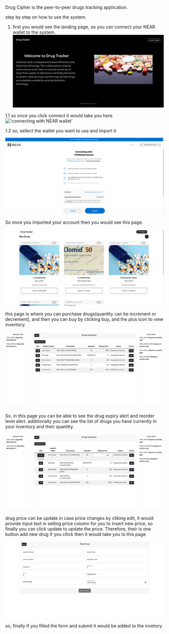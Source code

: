 Drug Cipher is the peer-to-peer drugs tracking application.

step by step on how to use the system.
1. first you would see the landing page, so you can connect your NEAR wallet to the system.
!['login page'](https://github.com/8790fahad/drugcipher/blob/main/src/image/login_page.png?raw=true)

1.1
so once you click connect it would take you here.
!['connecting with NEAR wallet'](https://github.com/8790fahad/drugcipher/blob/main/src/image/connecting1.png?raw=true)

1.2  so, sellect the wallet you want to use and import it

!['login page'](https://github.com/8790fahad/drugcipher/blob/main/src/image/connecting2.png?raw=true)

So once you imported your account then you would see this page.

!['login page'](https://github.com/8790fahad/drugcipher/blob/main/src/image/purchase_page.png?raw=true)

this page is where you can purchase drugs(quantity can be increment or decrement), and then you can buy by clicking buy, and the plus icon to view inventory.

!['login page'](https://github.com/8790fahad/drugcipher/blob/main/src/image/inventory.png?raw=true)

So, in this page you can be able to see the drug expiry alert and reorder level alert. additionally you can see the list of drugs you have currently in your inventory and their quantity.

!['login page'](https://github.com/8790fahad/drugcipher/blob/main/src/image/update.png?raw=true)

drug price can be update in case price changes by cliking edit, it would provide input text in selling price column for you to insert new price, so finally you can click update to update the price.
Therefore, their is one button add new drug if you cllick then it would take you to this page

!['login page'](https://github.com/8790fahad/drugcipher/blob/main/src/image/purchase_form.png?raw=true)

so, finally if you filled the form and submit it would be added to the invetory.

